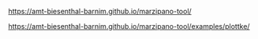 https://amt-biesenthal-barnim.github.io/marzipano-tool/

https://amt-biesenthal-barnim.github.io/marzipano-tool/examples/plottke/

